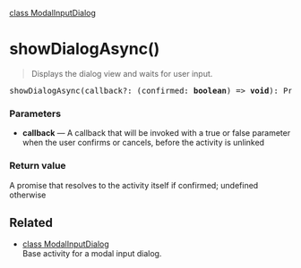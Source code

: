 [class ModalInputDialog](ModalInputDialog.md)

# showDialogAsync()

> Displays the dialog view and waits for user input.

<pre class="docgen_signature">showDialogAsync(callback?: (confirmed: <b>boolean</b>) =&gt; <b>void</b>): Promise&lt;<b>this</b> | <b>undefined</b>&gt;;</pre>

### Parameters

- **callback** — A callback that will be invoked with a true or false parameter when the user confirms or cancels, before the activity is unlinked

### Return value

A promise that resolves to the activity itself if confirmed; undefined otherwise

## Related

- [<!--{ref:class}-->class ModalInputDialog](ModalInputDialog.md) \
    Base activity for a modal input dialog.
